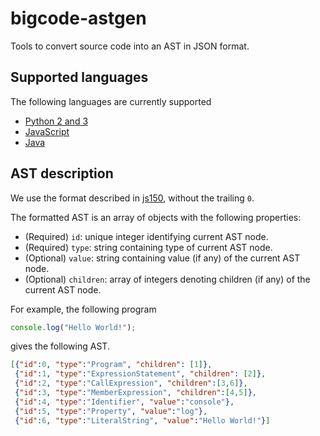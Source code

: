 # bigcode-astgen

Tools to convert source code into an AST in JSON format.

## Supported languages

The following languages are currently supported

* [Python 2 and 3](./python)
* [JavaScript](./javascript)
* [Java](./java)

## AST description

We use the format described in [js150][1], without the trailing `0`.

The formatted AST is an array of objects with the following properties:

* (Required) `id`: unique integer identifying current AST node.
* (Required) `type`: string containing type of current AST node.
* (Optional) `value`: string containing value (if any) of the current AST node.
* (Optional) `children`: array of integers denoting children (if any) of the current AST node.

For example, the following program

```javascript
console.log("Hello World!");
```

gives the following AST.

```json
[{"id":0, "type":"Program", "children": [1]},
 {"id":1, "type":"ExpressionStatement", "children": [2]},
 {"id":2, "type":"CallExpression", "children":[3,6]},
 {"id":3, "type":"MemberExpression", "children":[4,5]},
 {"id":4, "type":"Identifier", "value":"console"},
 {"id":5, "type":"Property", "value":"log"},
 {"id":6, "type":"LiteralString", "value":"Hello World!"}]
```

[1]: http://www.srl.inf.ethz.ch/js150.php
